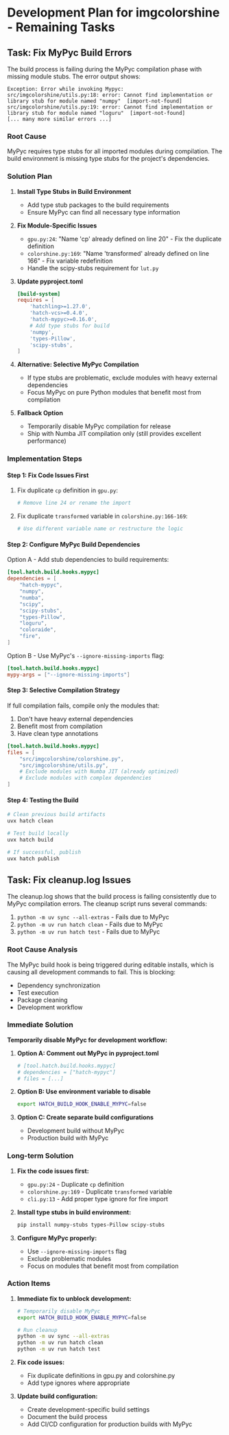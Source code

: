 # Development Plan for imgcolorshine - Remaining Tasks

## Task: Fix MyPyc Build Errors

The build process is failing during the MyPyc compilation phase with missing module stubs. The error output shows:

```
Exception: Error while invoking Mypyc:
src/imgcolorshine/utils.py:18: error: Cannot find implementation or library stub for module named "numpy"  [import-not-found]
src/imgcolorshine/utils.py:19: error: Cannot find implementation or library stub for module named "loguru"  [import-not-found]
[... many more similar errors ...]
```

### Root Cause

MyPyc requires type stubs for all imported modules during compilation. The build environment is missing type stubs for the project's dependencies.

### Solution Plan

1. **Install Type Stubs in Build Environment**
   - Add type stub packages to the build requirements
   - Ensure MyPyc can find all necessary type information

2. **Fix Module-Specific Issues**
   - `gpu.py:24`: "Name 'cp' already defined on line 20" - Fix the duplicate definition
   - `colorshine.py:169`: "Name 'transformed' already defined on line 166" - Fix variable redefinition
   - Handle the scipy-stubs requirement for `lut.py`

3. **Update pyproject.toml**
   ```toml
   [build-system]
   requires = [
       'hatchling>=1.27.0',
       'hatch-vcs>=0.4.0',
       'hatch-mypyc>=0.16.0',
       # Add type stubs for build
       'numpy',
       'types-Pillow',
       'scipy-stubs',
   ]
   ```

4. **Alternative: Selective MyPyc Compilation**
   - If type stubs are problematic, exclude modules with heavy external dependencies
   - Focus MyPyc on pure Python modules that benefit most from compilation

5. **Fallback Option**
   - Temporarily disable MyPyc compilation for release
   - Ship with Numba JIT compilation only (still provides excellent performance)

### Implementation Steps

#### Step 1: Fix Code Issues First

1. Fix duplicate `cp` definition in `gpu.py`:
   ```python
   # Remove line 24 or rename the import
   ```

2. Fix duplicate `transformed` variable in `colorshine.py:166-169`:
   ```python
   # Use different variable name or restructure the logic
   ```

#### Step 2: Configure MyPyc Build Dependencies

Option A - Add stub dependencies to build requirements:
```toml
[tool.hatch.build.hooks.mypyc]
dependencies = [
    "hatch-mypyc",
    "numpy",
    "numba",
    "scipy",
    "scipy-stubs",
    "types-Pillow",
    "loguru",
    "coloraide",
    "fire",
]
```

Option B - Use MyPyc's `--ignore-missing-imports` flag:
```toml
[tool.hatch.build.hooks.mypyc]
mypy-args = ["--ignore-missing-imports"]
```

#### Step 3: Selective Compilation Strategy

If full compilation fails, compile only the modules that:
1. Don't have heavy external dependencies
2. Benefit most from compilation
3. Have clean type annotations

```toml
[tool.hatch.build.hooks.mypyc]
files = [
    "src/imgcolorshine/colorshine.py",
    "src/imgcolorshine/utils.py",
    # Exclude modules with Numba JIT (already optimized)
    # Exclude modules with complex dependencies
]
```

#### Step 4: Testing the Build

```bash
# Clean previous build artifacts
uvx hatch clean

# Test build locally
uvx hatch build

# If successful, publish
uvx hatch publish
```

## Task: Fix cleanup.log Issues

The cleanup.log shows that the build process is failing consistently due to MyPyc compilation errors. The cleanup script runs several commands:

1. `python -m uv sync --all-extras` - Fails due to MyPyc
2. `python -m uv run hatch clean` - Fails due to MyPyc
3. `python -m uv run hatch test` - Fails due to MyPyc

### Root Cause Analysis

The MyPyc build hook is being triggered during editable installs, which is causing all development commands to fail. This is blocking:
- Dependency synchronization
- Test execution
- Package cleaning
- Development workflow

### Immediate Solution

**Temporarily disable MyPyc for development workflow:**

1. **Option A: Comment out MyPyc in pyproject.toml**
   ```toml
   # [tool.hatch.build.hooks.mypyc]
   # dependencies = ["hatch-mypyc"]
   # files = [...]
   ```

2. **Option B: Use environment variable to disable**
   ```bash
   export HATCH_BUILD_HOOK_ENABLE_MYPYC=false
   ```

3. **Option C: Create separate build configurations**
   - Development build without MyPyc
   - Production build with MyPyc

### Long-term Solution

1. **Fix the code issues first:**
   - `gpu.py:24` - Duplicate `cp` definition
   - `colorshine.py:169` - Duplicate `transformed` variable
   - `cli.py:13` - Add proper type ignore for fire import

2. **Install type stubs in build environment:**
   ```bash
   pip install numpy-stubs types-Pillow scipy-stubs
   ```

3. **Configure MyPyc properly:**
   - Use `--ignore-missing-imports` flag
   - Exclude problematic modules
   - Focus on modules that benefit most from compilation

### Action Items

1. **Immediate fix to unblock development:**
   ```bash
   # Temporarily disable MyPyc
   export HATCH_BUILD_HOOK_ENABLE_MYPYC=false
   
   # Run cleanup
   python -m uv sync --all-extras
   python -m uv run hatch clean
   python -m uv run hatch test
   ```

2. **Fix code issues:**
   - Fix duplicate definitions in gpu.py and colorshine.py
   - Add type ignores where appropriate

3. **Update build configuration:**
   - Create development-specific build settings
   - Document the build process
   - Add CI/CD configuration for production builds with MyPyc